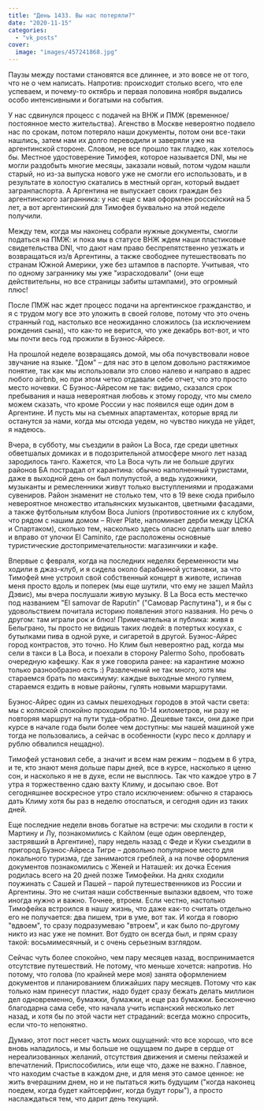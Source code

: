 ```yaml
---
title: "День 1433. Вы нас потеряли?"
date: "2020-11-15"
categories: 
  - "vk_posts"
cover:
  image: "images/457241868.jpg"
---
```


Паузы между постами становятся все длиннее, и это вовсе не от того, что не о чем написать. Напротив: происходит столько всего, что еле успеваем, и почему-то октябрь и первая половина ноября выдались особо интенсивными и богатыми на события.

<!--more-->

У нас сдвинулся процесс с подачей на ВНЖ и ПМЖ (временное/постоянное место жительства). Агенство в Москве невероятно подвело нас по срокам, потом потеряло наши документы, потом они все-таки нашлись, затем нам их долго переводили и заверяли уже на аргентинской стороне. Словом, не все прошло так гладко, как хотелось бы. Местное удостоверение Тимофея, которое называется DNI, мы не могли раздобыть многие месяцы, заказали новый, потом чудом нашли старый, но из-за выпуска нового уже не смогли его использовать, и в результате в холостую скатались в местный орган, который выдает загранпаспорта. А Аргентина не выпускает своих граждан без аргентинского загранника: у нас еще с мая оформлен российский на 5 лет, а вот аргентинский для Тимофея буквально на этой неделе получили.

Между тем, когда мы наконец собрали нужные документы, смогли податься на ПМЖ: и пока мы в статусе ВНЖ ждем наши пластиковые свидетельства DNI, что дают нам право беспрепятственно уезжать и возвращаться из/в Аргентины, а также свободнее путешествовать по странам Южной Америки, уже без штампов в паспорте. Учитывая, что по одному заграннику мы уже "израсходовали" (они еще действительны, но все страницы забиты штампами), это огромный плюс!

После ПМЖ нас ждет процесс подачи на аргентинское гражданство, и я с трудом могу все это уложить в своей голове, потому что это очень странный год, настолько все неожиданно сложилось (за исключением рождения сына), что как-то не верится, что уже декабрь вот-вот, и что мы почти весь год прожили в Буэнос-Айресе.

На прошлой неделе возвращаясь домой, мы оба почувствовали новое звучание на языке. "Дом" – для нас это в целом довольно растяжимое понятие, так как мы использовали это слово налево и направо в адрес любого airbnb, но при этом четко отдавали себе отчет, что это просто место ночевки. С Буэнос-Айресом не так: видимо, сказался срок пребывания и наша невероятная любовь к этому городу, что мы смело можем сказать, что кроме России у нас появился еще один дом в Аргентине. И пусть мы на съемных апартаментах, которые вряд ли останутся за нами, когда мы отсюда уедем, но чувство никуда не уйдет, я надеюсь.

Вчера, в субботу, мы съездили в район La Boca, где среди цветных обветшалых домиках и в подозрительной атмосфере много лет назад зародилось танго. Кажется, что La Boca чуть ли не больше других районов БА пострадал от карантина: обычно наполненный туристами, даже в выходной день он был полупустой, а ведь художники, музыканты и ремесленники живут только выступлениями и продажами сувениров. Район знаменит не столько тем, что в 19 веке сюда прибыло невероятное множество итальянских музыкантов, цветными фасадами, а также футбольным клубом Boca Juniors (противостояние их с клубом, что рядом с нашим домом – River Plate, напоминает дерби между ЦСКА и Спартаком), сколько тем, насколько здесь опасно сделать шаг влево и вправо от улочки El Caminito, где расположены основные туристические достопримечательности: магазинчики и кафе.

Впервые с февраля, когда на последних неделях беременности мы ходили в джаз-клуб, и я сидела около барабанной установки, за что Тимофей мне устроил свой собственный концерт в животе, испинав меня просто вдоль и поперек (мы еще шутили, что ему не зашел Майлз Дэвис), мы вчера послушали живую музыку. В La Boca есть местечко под названием "El samovar de Raputin" ("Самовар Распутина"), и я бы с удовольствием почитала историю появления этого названия. Но речь о другом: там играли рок и блюз! Примечательна и публика: живя в Бельграно, ты просто не видишь таких людей: в потертых косухах, с бутылками пива в одной руке, и сигаретой в другой. Буэнос-Айрес город контрастов, это точно. Но Клим был невероятно рад, когда мы сели в такси в La Boca, и поехали в сторону Palermo Soho, пробовать очередную кафешку. Как я уже говорила ранее: на карантине можно только разнообразно есть :) Развлечений не так много, хотя мы стараемся брать по максимуму: каждые выходные много гуляем, стараемся ездить в новые районы, гулять новыми маршрутами.

Буэнос-Айрес один из самых пешеходных городов в этой части света: мы с коляской спокойно проходим по 10-14 километров, ни разу не повторяя маршрут на пути туда-обратно. Дешевые такси, они даже при курсе в начале года были более чем доступны: мы нашей машиной уже тогда не пользовались, а сейчас в особенности (курс песо к доллару и рублю обвалился нещадно).

Тимофей установил себе, а значит и всем нам режим – подъем в 6 утра, и те, кто знают меня дольше пары дней, все в курсе, насколько я ценю сон, и насколько я не в духе, если не высплюсь. Так что каждое утро в 7 утра я торжественно сдаю вахту Климу, и досыпаю свое. Вот сегодняшнее воскресное утро стало исключением: обычно я стараюсь дать Климу хотя бы раз в неделю отоспаться, и сегодня один из таких дней.

Еще последние недели вновь богатые на встречи: мы сходили в гости к Мартину и Лу, познакомились с Кайлом (еще один оверлендер, застрявший в Аргентине), пару недель назад с Феде и Куки съездили в пригород Буэнос-Айреса Тигре – довольно популярное место для локального туризма, где занимаются греблей, а на почве оформления документов познакомились с Женей и Наташей: их дочка Есения родилась всего на 20 дней позже Тимофейки. На днях сходили поужинать с Сашей и Пашей – парой путешественников из России и Аргентины. Это не считая наши собственные вылазки вдвоем, что тоже иногда нужно и важно. Точнее, втроем. Если честно, настолько Тимофейка встроился в нашу жизнь, что даже как-то считать отдельно его не получается: два пишем, три в уме, вот так. И когда я говорю "вдвоем", то сразу подразумеваю "втроем", и как было по-другому никто из нас уже не помнит. Вот будто он всегда был, и прям сразу такой: восьмимесячный, и с очень серьезным взглядом.

Сейчас чуть более спокойно, чем пару месяцев назад, воспринимается отсутствие путешествий. Не потому, что меньше хочется: напротив. Но потому, что голова (по крайней мере моя) занята оформлением документов и планированием ближайших пару месяцев. Потому что как только нам принесут пластик, надо будет сразу бежать делать миллион дел одновременно, бумажки, бумажки, и еще раз бумажки. Бесконечно благодарна сама себе, что начала учить испанский несколько лет назад, и хотя бы по этой части нет страданий: всегда можно спросить, если что-то непонятно.

Думаю, этот пост несет часть моих ощущений: что все хорошо, что все вновь наладилось, и мы больше не ощущаем по дыре в сердце от нереализованных желаний, отсутствия движения и смены пейзажей и впечатлений. Приспособились, или еще что, даже не важно. Главное, что находим счастье в каждом дне, и для меня это самое ценное: не жить вчерашним днем, но и не пытаться жить будущим ("когда наконец поедем, когда будет кайтсерфинг, когда будут горы"), а просто наслаждаться тем, что дарит день текущий.
